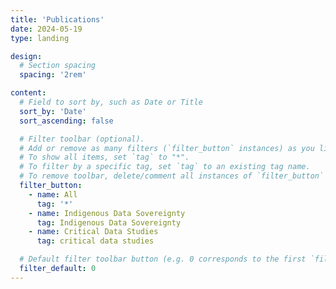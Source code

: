 ```yaml
---
title: 'Publications'
date: 2024-05-19
type: landing

design:
  # Section spacing
  spacing: '2rem'

content:
  # Field to sort by, such as Date or Title
  sort_by: 'Date'
  sort_ascending: false

  # Filter toolbar (optional).
  # Add or remove as many filters (`filter_button` instances) as you like.
  # To show all items, set `tag` to "*".
  # To filter by a specific tag, set `tag` to an existing tag name.
  # To remove toolbar, delete/comment all instances of `filter_button` below.
  filter_button:
    - name: All
      tag: '*'
    - name: Indigenous Data Sovereignty
      tag: Indigenous Data Sovereignty
    - name: Critical Data Studies
      tag: critical data studies

  # Default filter toolbar button (e.g. 0 corresponds to the first `filter_button` instance above)
  filter_default: 0
---
```

